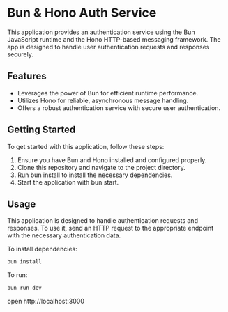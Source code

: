 # Bun & Hono Auth Service

This application provides an authentication service using the Bun JavaScript runtime and the Hono HTTP-based messaging framework. The app is designed to handle user authentication requests and responses securely.

## Features

- Leverages the power of Bun for efficient runtime performance.
- Utilizes Hono for reliable, asynchronous message handling.
- Offers a robust authentication service with secure user authentication.

## Getting Started

To get started with this application, follow these steps:

1. Ensure you have Bun and Hono installed and configured properly.
2. Clone this repository and navigate to the project directory.
3. Run bun install to install the necessary dependencies.
4. Start the application with bun start.

## Usage

This application is designed to handle authentication requests and responses. To use it, send an HTTP request to the appropriate endpoint with the necessary authentication data.

To install dependencies:
```sh
bun install
```

To run:
```sh
bun run dev
```

open http://localhost:3000
